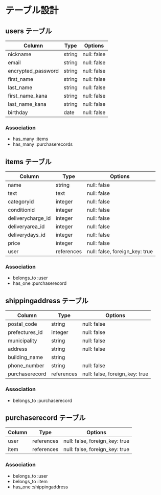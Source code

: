 # テーブル設計

## users テーブル

| Column                    | Type      | Options                        |
| ------------------------- | --------- | ------------------------------ |
| nickname                  | string    | null: false                    |
| email                     | string    | null: false                    |
| encrypted_password        | string    | null: false                    |
| first_name                | string    | null: false                    |
| last_name                 | string    | null: false                    |
| first_name_kana           | string    | null: false                    |
| last_name_kana            | string    | null: false                    |
| birthday                  | date      | null: false                    |

### Association

- has_many :items
- has_many :purchaserecords

## items テーブル

| Column                    | Type      | Options                        |
| ------------------------- | --------- | ------------------------------ |
| name                      | string    | null: false                    |
| text                      | text      | null: false                    |
| categoryid                | integer   | null: false                    |
| conditionid               | integer   | null: false                    |
| deliverycharge_id         | integer   | null: false                    |
| deliveryarea_id           | integer   | null: false                    |
| deliverydays_id           | integer   | null: false                    |
| price                     | integer   | null: false                    |
| user                      | references| null: false, foreign_key: true |


### Association

- belongs_to :user
- has_one :purchaserecord


## shippingaddress テーブル

| Column                    | Type      | Options                        |
| ------------------------- | --------- | ------------------------------ |
| postal_code               | string    | null: false                    |
| prefectures_id            | integer   | null: false                    |
| municipality              | string    | null: false                    |
| address                   | string    | null: false                    |
| building_name             | string    |                                |
| phone_number              | string    | null: false                    |
| purchaserecord            | references| null: false, foreign_key: true |


### Association

- belongs_to :purchaserecord



## purchaserecord テーブル

| Column                    | Type      | Options                        |
| ------------------------- | --------- | ------------------------------ |
| user                      | references| null: false, foreign_key: true |
| item                      | references| null: false, foreign_key: true |


### Association

- belongs_to :user
- belongs_to :item
- has_one :shippingaddress